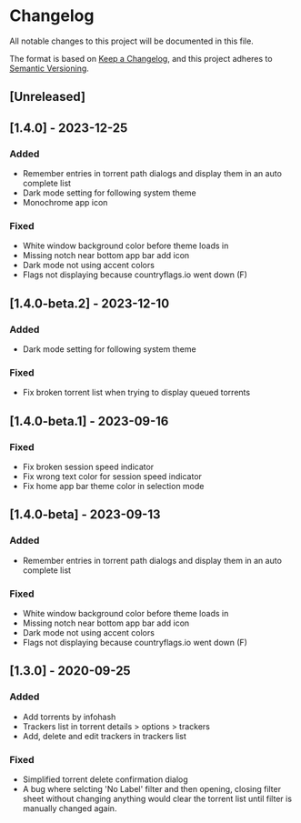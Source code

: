 # Changelog
All notable changes to this project will be documented in this file.

The format is based on [Keep a Changelog](https://keepachangelog.com/en/1.0.0/),
and this project adheres to [Semantic Versioning](https://semver.org/spec/v2.0.0.html).

## [Unreleased]
## [1.4.0] - 2023-12-25
### Added
- Remember entries in torrent path dialogs and display them in an auto complete list
- Dark mode setting for following system theme
- Monochrome app icon

### Fixed
- White window background color before theme loads in
- Missing notch near bottom app bar add icon
- Dark mode not using accent colors
- Flags not displaying because countryflags.io went down (F)

## [1.4.0-beta.2] - 2023-12-10
### Added
- Dark mode setting for following system theme

### Fixed
- Fix broken torrent list when trying to display queued torrents

## [1.4.0-beta.1] - 2023-09-16
### Fixed
- Fix broken session speed indicator
- Fix wrong text color for session speed indicator
- Fix home app bar theme color in selection mode

## [1.4.0-beta] - 2023-09-13
### Added
- Remember entries in torrent path dialogs and display them in an auto complete list

### Fixed
- White window background color before theme loads in
- Missing notch near bottom app bar add icon
- Dark mode not using accent colors
- Flags not displaying because countryflags.io went down (F)

## [1.3.0] - 2020-09-25
### Added
- Add torrents by infohash
- Trackers list in torrent details > options > trackers
- Add, delete and edit trackers in trackers list

### Fixed
- Simplified torrent delete confirmation dialog
- A bug where selcting 'No Label' filter and then opening, closing filter sheet without changing anything
would clear the torrent list until filter is manually changed again.

